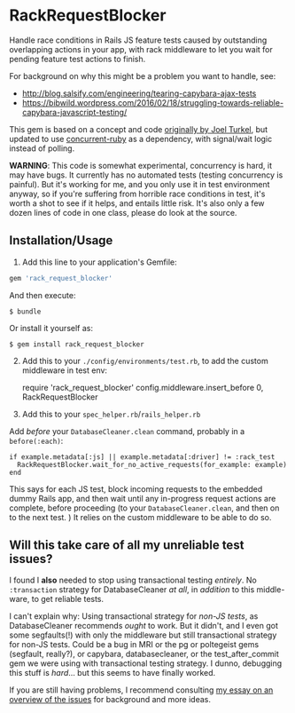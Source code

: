 # RackRequestBlocker

Handle race conditions in Rails JS feature tests caused by outstanding overlapping actions in your app, with rack middleware to let you wait for pending feature test actions to finish.

For background on why this might be a problem you want to handle, see:
* http://blog.salsify.com/engineering/tearing-capybara-ajax-tests
* https://bibwild.wordpress.com/2016/02/18/struggling-towards-reliable-capybara-javascript-testing/

This gem is based on a concept and code [originally by Joel Turkel](http://blog.salsify.com/engineering/tearing-capybara-ajax-tests), but updated to use [concurrent-ruby](https://github.com/ruby-concurrency/concurrent-ruby) as a dependency, with signal/wait logic instead of polling.

**WARNING**: This code is somewhat experimental, concurrency is hard, it may have bugs. It currently
has no automated tests (testing concurrency is painful). But it's working for me, and you
only use it in test environment anyway, so if you're suffering from horrible race
conditions in test, it's worth a shot to see if it helps, and entails little risk.
It's also only a few dozen lines of code in one class, please do look at the source. 

## Installation/Usage

1. Add this line to your application's Gemfile:

```ruby
gem 'rack_request_blocker'
```

And then execute:

    $ bundle

Or install it yourself as:

    $ gem install rack_request_blocker

2. Add this to your `./config/environments/test.rb`, to add the custom middleware in test env:

    require 'rack_request_blocker'
    config.middleware.insert_before 0, RackRequestBlocker

3. Add this to your `spec_helper.rb`/`rails_helper.rb`

Add _before_ your `DatabaseCleaner.clean` command, probably in a `before(:each)`:

    if example.metadata[:js] || example.metadata[:driver] != :rack_test
      RackRequestBlocker.wait_for_no_active_requests(for_example: example)
    end

This says for each JS test, block incoming requests to the embedded dummy Rails app,
and then wait until any in-progress request actions are complete, before proceeding
(to your `DatabaseCleaner.clean`, and then on to the next test. ) It relies on the
custom middleware to be able to do so.

## Will this take care of all my unreliable test issues?

I found I **also** needed to stop using transactional testing *entirely*.
No `:transaction` strategy for DatabaseCleaner *at all*, in *addition* to this
middle-ware, to get reliable tests.

I can't explain why: Using transactional strategy for *non-JS tests*, as
DatabaseCleaner recommends *ought* to work. But it didn't, and I even got
some segfaults(!) with only the middleware but still transactional strategy
for non-JS tests.  Could be a bug in MRI or the pg or poltegeist gems (segfault, really?),
or capybara, databasecleaner, or the test_after_commit gem we were using
with transactional testing strategy. I dunno, debugging this stuff
is *hard*... but this seems to have finally worked.

If you are still having problems, I recommend consulting
[my essay on an overview of the issues](https://bibwild.wordpress.com/2016/02/18/struggling-towards-reliable-capybara-javascript-testing/) for background and more ideas.


